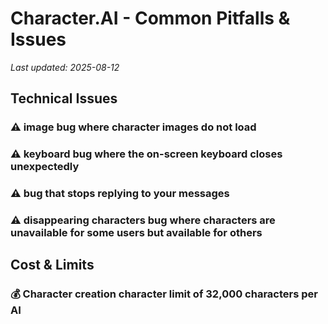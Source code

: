 # Character.AI - Common Pitfalls & Issues

*Last updated: 2025-08-12*

## Technical Issues

### ⚠️ image bug where character images do not load

### ⚠️ keyboard bug where the on-screen keyboard closes unexpectedly

### ⚠️ bug that stops replying to your messages

### ⚠️ disappearing characters bug where characters are unavailable for some users but available for others

## Cost & Limits

### 💰 Character creation character limit of 32,000 characters per AI

